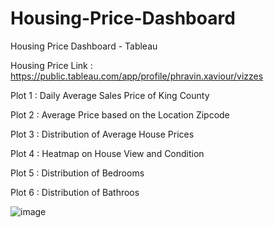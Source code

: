 # Housing-Price-Dashboard
Housing Price Dashboard - Tableau

Housing Price Link : https://public.tableau.com/app/profile/phravin.xaviour/vizzes

Plot 1 : Daily Average Sales Price of King County

Plot 2 : Average Price based on the Location Zipcode

Plot 3 : Distribution of Average House Prices

Plot 4 : Heatmap on House View and Condition

Plot 5 : Distribution of Bedrooms

Plot 6 : Distribution of Bathroos

![image](https://github.com/Phravin/Housing-Price-Dashboard/assets/45760461/91457117-13c4-4e6a-acba-4ea021e46720)
